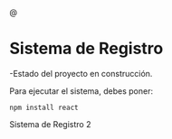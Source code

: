 @<h1>Sistema de Registro</h1>

-Estado del proyecto en construcción.

Para ejecutar el sistema, debes poner:

```npm install react ```

Sistema de Registro 2
